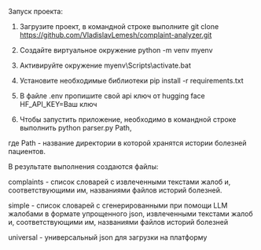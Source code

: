 Запуск проекта:

1. Загрузите проект, в командной строке выполните git clone https://github.com/VladislavLemesh/complaint-analyzer.git

2. Создайте виртуальное окружение python -m venv myenv

3. Активируйте окружение myenv\Scripts\activate.bat

4. Установите необходимые библиотеки pip install -r requirements.txt

5. В файле .env пропишите свой api ключ от hugging face HF_API_KEY=Ваш ключ

6. Чтобы запустить приложение, необходимо в командной строке выполнить python parser.py Path, 

где Path - название директории в которой хранятся истории болезней пациентов. 


В результате выполнения создаются файлы:

complaints - список словарей с извлеченными текстами жалоб и, соответствующими им, названиями файлов историй болезней. 

simple - список словарей с сгенерированными при помощи LLM жалобами в формате упрощенного json, извлеченными текстами жалоб и, соответствующими им, названиями файлов историй болезней

universal - универсальный json для загрузки на платформу
